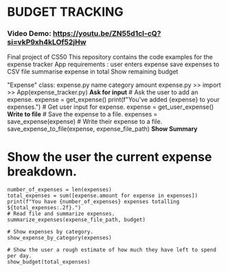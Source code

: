 # BUDGET TRACKING
### Video Demo: https://youtu.be/ZN55d1cl-cQ?si=vkP9xh4kLOf52jHw

Final project of CS50
This repository contains the code examples for the expense tracker
App requirements :
  user enters expense
  save expenses to CSV file
  summarise expense in total
  Show remaining budget


  "Expense" class: expense.py
    name
    category
    amount
  expense.py >> import >> App(expense_tracker.py)
**Ask for input**
      # Ask the user to add an expense.
    expense = get_expense()
    print(f"You've added {expense} to your expenses.")
    # Get user input for expense.
    expense = get_user_expense()
**Write to file**
      # Save the expense to a file.
    expenses = save_expense(expense)
    # Write their expense to a file.
    save_expense_to_file(expense, expense_file_path)
**Show Summary**
  # Show the user the current expense breakdown.
    number_of_expenses = len(expenses)
    total_expenses = sum([expense.amount for expense in expenses])
    print(f"You have {number_of_expenses} expenses totalling ${total_expenses:.2f}.")
    # Read file and summarize expenses.
    summarize_expenses(expense_file_path, budget)

    # Show expenses by category.
    show_expense_by_category(expenses)

    # Show the user a rough estimate of how much they have left to spend per day.
    show_budget(total_expenses)
  
